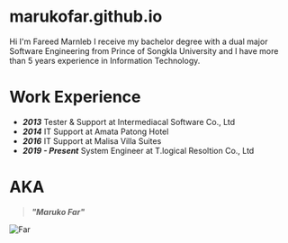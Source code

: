 # marukofar.github.io

Hi I'm Fareed Marnleb I receive my bachelor degree with a dual major Software Engineering from Prince of Songkla University and I have more than 5 years experience in Information Technology.

# Work Experience


- ***2013*** Tester & Support at  Intermediacal Software Co., Ltd
- ***2014*** IT Support at Amata Patong Hotel
- ***2016*** IT Support at Malisa Villa Suites
- ***2019 - Present***  System Engineer at T.logical Resoltion Co., Ltd

# AKA

> ***"Maruko Far"***
          


![Far](https://www.marukofar.xyz/img/contact-img.jpg)
